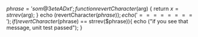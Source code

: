 
$phrase =  'som@3e teADxt';
function revertCharacter($arg)
{
    return $x = strrev($arg);
}
echo (revertCharacter($phrase));
echo('========');
if (revertCharacter($phrase) == strrev($phrase)){
    echo ("if you see that message, unit test passed");
}

